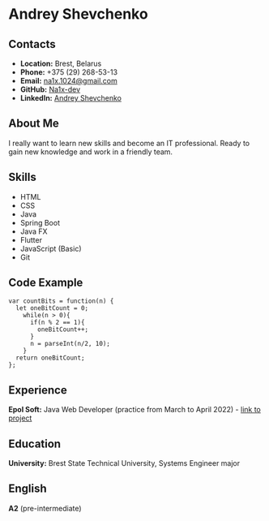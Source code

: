 # **Andrey Shevchenko**

## **Contacts**
* **Location:** Brest, Belarus
* **Phone:** +375 (29) 268-53-13
* **Email:** na1x.1024@gmail.com
* **GitHub:** [Na1x-dev](https://github.com/Na1x-dev)
* **LinkedIn:** [Andrey Shevchenko](https://www.linkedin.com/in/%D0%B0%D0%BD%D0%B4%D1%80%D0%B5%D0%B9-%D1%88%D0%B5%D0%B2%D1%87%D0%B5%D0%BD%D0%BA%D0%BE-a7951622a/)

## **About Me**
I really want to learn new skills and become an IT professional. Ready to gain new knowledge and work in a friendly team.

## **Skills**
* HTML
* CSS
* Java
* Spring Boot
* Java FX
* Flutter
* JavaScript (Basic)
* Git

## **Code Example**
```
var countBits = function(n) {
  let oneBitCount = 0;
    while(n > 0){
      if(n % 2 == 1){
        oneBitCount++;
      }
      n = parseInt(n/2, 10);
    }
  return oneBitCount;
};
```

## **Experience**
**Epol Soft:** Java Web Developer (practice from March to April 2022) - [link to project](https://github.com/Na1x-dev/SpringPracticeProjectMaven.git)

## **Education**
**University:** Brest State Technical University, Systems Engineer major

## **English**
**A2** (pre-intermediate)
